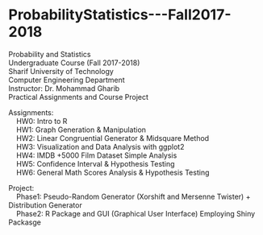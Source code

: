 # ProbabilityStatistics---Fall2017-2018
Probability and Statistics <br />
Undergraduate Course (Fall 2017-2018) <br />
Sharif University of Technology <br />
Computer Engineering Department <br />
Instructor: Dr. Mohammad Gharib <br />
Practical Assignments and Course Project <br />


Assignments: <br /> 
    HW0: Intro to R <br />
    HW1: Graph Generation & Manipulation <br />
    HW2: Linear Congruential Generator & Midsquare Method <br />
    HW3: Visualization and Data Analysis with ggplot2 <br />
    HW4: IMDB +5000 Film Dataset Simple Analysis <br />
    HW5: Confidence Interval & Hypothesis Testing <br />
    HW6: General Math Scores Analysis & Hypothesis Testing <br />

Project: <br />
    Phase1: Pseudo-Random Generator (Xorshift and Mersenne Twister) + Distribution Generator <br />
    Phase2: R Package and GUI (Graphical User Interface) Employing Shiny Packasge